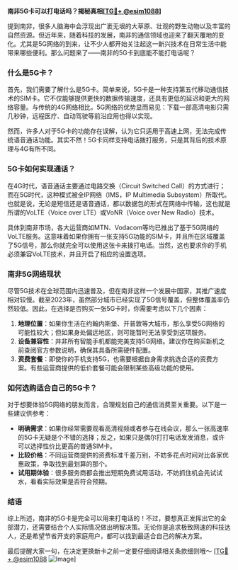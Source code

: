 **南非5G卡可以打电话吗？揭秘真相[[TG💪+ @esim1088](https://t.me/s/esim1088)]**

提到南非，很多人脑海中会浮现出广袤无垠的大草原、壮观的野生动物以及丰富的自然资源。但近年来，随着科技的发展，南非的通信领域也迎来了翻天覆地的变化。尤其是5G网络的到来，让不少人都开始关注起这一新兴技术在日常生活中能带来哪些便利。那么问题来了——南非的5G卡到底能不能打电话呢？

### 什么是5G卡？

首先，我们需要了解什么是5G卡。简单来说，5G卡是一种支持第五代移动通信技术的SIM卡。它不仅能够提供更快的数据传输速度，还具有更低的延迟和更大的网络容量。与传统的4G网络相比，5G网络的优势显而易见：下载一部高清电影只需几秒钟，远程医疗、自动驾驶等前沿应用也得以实现。

然而，许多人对于5G卡的功能存在误解，认为它只适用于高速上网，无法完成传统语音通话功能。其实不然！5G卡同样支持电话拨打服务，只是其背后的技术原理与4G有所不同。

### 5G卡如何实现通话？

在4G时代，语音通话主要通过电路交换（Circuit Switched Call）的方式进行；而在5G时代，这种模式被全IP网络（IMS，IP Multimedia Subsystem）所取代。也就是说，无论是短信还是语音通话，都以数据包的形式在网络中传输，这也就是所谓的VoLTE（Voice over LTE）或VoNR（Voice over New Radio）技术。

具体到南非市场，各大运营商如MTN、Vodacom等均已推出了基于5G网络的VoLTE服务。这意味着如果你拥有一张支持5G功能的SIM卡，并且所在区域覆盖了5G信号，那么你就完全可以使用这张卡来拨打电话。当然，这也要求你的手机必须兼容VoLTE技术，并且开启了相应的设置选项。

### 南非5G网络现状

尽管5G技术在全球范围内迅速普及，但在南非这样一个发展中国家，其推广速度相对较慢。截至2023年，虽然部分城市已经实现了5G信号覆盖，但整体覆盖率仍然较低。因此，在选择是否购买一张5G卡时，你需要考虑以下几个因素：

1. **地理位置**：如果你生活在约翰内斯堡、开普敦等大城市，那么享受5G网络的可能性较大；但如果身处偏远地区，则可能暂时无法享受到这项服务。
2. **设备兼容性**：并非所有智能手机都能完美支持5G网络。建议你在购买新机之前查阅官方参数说明，确保其具备所需硬件配置。
3. **资费套餐**：即使你的手机支持5G，也需要根据自身需求挑选合适的资费方案。有些运营商提供的低价套餐可能会限制某些高级功能的使用。

### 如何选购适合自己的5G卡？

对于想要体验5G网络的朋友而言，合理规划自己的通信消费至关重要。以下是一些建议供参考：

- **明确需求**：如果你经常需要观看高清视频或者参与在线会议，那么一张高速率的5G卡无疑是个不错的选择；反之，如果只是偶尔打打电话发发消息，或许可以选择性价比更高的普通SIM卡。
- **比较价格**：不同运营商提供的资费标准千差万别，不妨多花点时间对比各家优惠政策，争取找到最划算的那个。
- **试用期体验**：很多服务商都会推出短期免费试用活动，不妨抓住机会先试试水，看看实际效果是否符合预期。

### 结语

综上所述，南非的5G卡是完全可以用来打电话的！不过，要想真正发挥出它的全部潜力，还需要结合个人实际情况做出明智决策。无论你是追求极致网速的科技达人，还是希望节省开支的家庭用户，都可以找到最适合自己的解决方案。

最后提醒大家一句，在决定更换新卡之前一定要仔细阅读相关条款细则哦～ [[TG💪+ @esim1088](https://t.me/s/esim1088) ![Image](https://i.postimg.cc/4NQfJmqS/Snipaste-2025-05-13-00-14-12.png)]